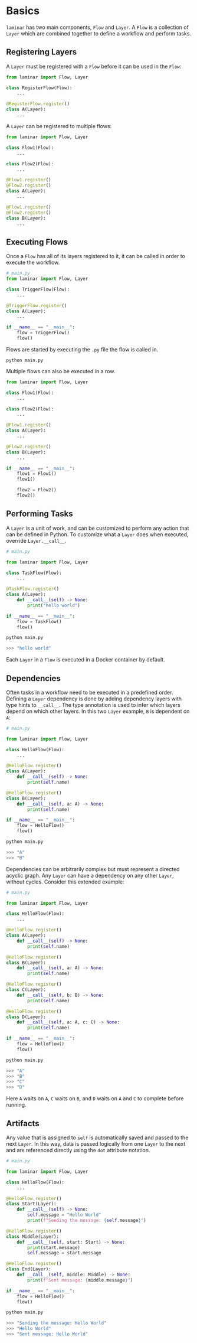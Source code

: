 # Basics

`laminar` has two main components, `Flow` and `Layer`. A `Flow` is a collection of `Layer` which are combined together to define a workflow and perform tasks.

## Registering Layers

A `Layer` must be registered with a `Flow` before it can be used in the `Flow`:

```python
from laminar import Flow, Layer

class RegisterFlow(Flow):
    ...

@RegisterFlow.register()
class A(Layer):
    ...
```

A `Layer` can be registered to multiple flows:

```python
from laminar import Flow, Layer

class Flow1(Flow):
    ...

class Flow2(Flow):
    ...

@Flow1.register()
@Flow2.register()
class A(Layer):
    ...

@Flow1.register()
@Flow2.register()
class B(Layer):
    ...
```

## Executing Flows

Once a `Flow` has all of its layers registered to it, it can be called in order to execute the workflow.

```python
# main.py
from laminar import Flow, Layer

class TriggerFlow(Flow):
    ...

@TriggerFlow.register()
class A(Layer):
    ...

if __name__ == "__main__":
    flow = TriggerFlow()
    flow()
```

Flows are started by executing the `.py` file the flow is called in.

```
python main.py
```

Multiple flows can also be executed in a row.

```python
from laminar import Flow, Layer

class Flow1(Flow):
    ...

class Flow2(Flow):
    ...

@Flow1.register()
class A(Layer):
    ...

@Flow2.register()
class B(Layer):
    ...

if __name__ == "__main__":
    flow1 = Flow1()
    flow1()

    flow2 = Flow2()
    flow2()
```

## Performing Tasks

A `Layer` is a unit of work, and can be customized to perform any action that can be defined in Python. To customize what a `Layer` does when executed, override `Layer.__call__`.

```python
# main.py

from laminar import Flow, Layer

class TaskFlow(Flow):
    ...

@TaskFlow.register()
class A(Layer):
    def __call__(self) -> None:
        print("hello world")

if __name__ == "__main__":
    flow = TaskFlow()
    flow()
```

```python
python main.py

>>> "hello world"
```

Each `Layer` in a `Flow` is executed in a Docker container by default.

## Dependencies

Often tasks in a workflow need to be executed in a predefined order. Defining a `Layer` dependency is done by adding dependency layers with type hints to `__call__`. The type annotation is used to infer which layers depend on which other layers. In this two `Layer` example, `B` is dependent on `A`:

```python
# main.py

from laminar import Flow, Layer

class HelloFlow(Flow):
    ...

@HelloFlow.register()
class A(Layer):
    def __call__(self) -> None:
        print(self.name)

@HelloFlow.register()
class B(Layer):
    def __call__(self, a: A) -> None:
        print(self.name)

if __name__ == "__main__":
    flow = HelloFlow()
    flow()
```

```python
python main.py

>>> "A"
>>> "B"
```

Dependencies can be arbitrarily complex but must represent a directed acyclic graph. Any `Layer` can have a dependency on any other `Layer`, without cycles. Consider this extended example:

```python
# main.py

from laminar import Flow, Layer

class HelloFlow(Flow):
    ...

@HelloFlow.register()
class A(Layer):
    def __call__(self) -> None:
        print(self.name)

@HelloFlow.register()
class B(Layer):
    def __call__(self, a: A) -> None:
        print(self.name)

@HelloFlow.register()
class C(Layer):
    def __call__(self, b: B) -> None:
        print(self.name)

@HelloFlow.register()
class D(Layer):
    def __call__(self, a: A, c: C) -> None:
        print(self.name)

if __name__ == "__main__":
    flow = HelloFlow()
    flow()
```

```python
python main.py

>>> "A"
>>> "B"
>>> "C"
>>> "D"
```

Here `A` waits on `A`, `C` waits on `B`, and `D` waits on `A` and `C` to complete before running.

## Artifacts

Any value that is assigned to `self` is automatically saved and passed to the next `Layer`. In this way, data is passed logically from one `Layer` to the next and are referenced directly using the `dot` attribute notation.

```python
# main.py

from laminar import Flow, Layer

class HelloFlow(Flow):
    ...

@HelloFlow.register()
class Start(Layer):
    def __call__(self) -> None:
        self.message = "Hello World"
        print(f"Sending the message: {self.message}")

@HelloFlow.register()
class Middle(Layer):
    def __call__(self, start: Start) -> None:
        print(start.message)
        self.message = start.message

@HelloFlow.register()
class End(Layer):
    def __call__(self, middle: Middle) -> None:
        print(f"Sent message: {middle.message}")

if __name__ == "__main__":
    flow = HelloFlow()
    flow()
```

```python
python main.py

>>> "Sending the message: Hello World"
>>> "Hello World"
>>> "Sent message: Hello World"
```
